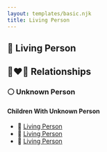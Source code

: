 ```yaml
---
layout: templates/basic.njk
title: Living Person
---
```

## 🔵 Living Person


## 👩‍❤️‍👨 Relationships

### ⚪ Unknown Person

#### Children With Unknown Person
* 🔵 [Living Person](/people/1/13545057)
* 🔵 [Living Person](/people/3/32915752)
* 🔵 [Living Person](/people/1/17679395)